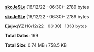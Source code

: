 [**skcJeSLe**](/data/skcJeSLe.txt) (16/12/22 - 06:30)- 2789 bytes

[**skcJeSLe**](/data/skcJeSLe.txt) (16/12/22 - 06:30)- 2789 bytes

[**EjajvqYZ**](/data/EjajvqYZ.txt) (16/12/22 - 06:30)- 1338 bytes

**Total Datas**: 169

**Total Size**: 0.74 MB / 758.5 KB